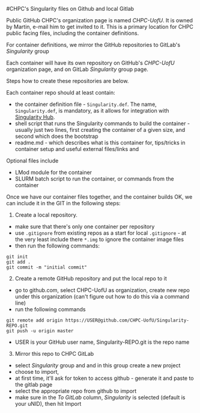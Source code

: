 #CHPC's Singularity files on Github and local Gitlab

Public GitHub CHPC's organization page is named *CHPC-UofU*. It is owned by Martin, e-mail him to get invited to it. This is a primary location for CHPC public facing files, including the container definitions.

For container definitions, we mirror the GitHub repositories to GitLab's *Singularity* group

Each container will have its own repository on GitHub's *CHPC-UofU* organization page, and on GitLab *Singularity* group page.

Steps how to create these repositories are below.

Each container repo should at least contain:
- the container definition file - `Singularity.def`. The name, `Singularity.def`, is mandatory, as it allows for integration with [Singularity Hub](https://singularity-hub.org/).
- shell script that runs the Singularity commands to build the container - usually just two lines, first creating the container of a given size, and second which does the bootstrap
- readme.md - which describes what is this container for, tips/tricks in container setup and useful external files/links and 

Optional files include
- LMod module for the container
- SLURM batch script to run the container, or commands from the container

Once we have our container files together, and the container builds OK, we can include it in the GIT in the following steps:

1. Create a local repository. 
 - make sure that there's only one container per repository
 - use `.gitignore` from existing repos as a start for local `.gitignore` - at the very least include there `*.img` to ignore the container image files
 - then run the following commands:
 ```
 git init
 git add .
 git commit -m "initial commit"
```
2. Create a remote GitHub repository and put the local repo to it
 - go to github.com, select CHPC-UofU as organization, create new repo under this organization (can't figure out how to do this via a command line)
 - run the following commands
 ```
 git remote add origin https://USER@github.com/CHPC-UofU/Singularity-REPO.git
 git push -u origin master
 ```
 - USER is your GitHub user name, Singularity-REPO.git is the repo name

3. Mirror this repo to CHPC GitLab
 - select *Singularity* group and and in this group create a new project
 - choose to import, 
 - at first time, it'll ask for token to access github - generate it and paste to the gitlab page
 - select the appropriate repo from github to import
 - make sure in the *To GitLab* column, *Singularity* is selected (default is your uNID), then hit Import


